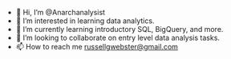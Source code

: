 - 👋 Hi, I’m @Anarchanalysist
- 👀 I’m interested in learning data analytics.
- 🌱 I’m currently learning introductory SQL, BigQuery, and more.
- 💞️ I’m looking to collaborate on entry level data analysis tasks.
- 📫 How to reach me russellgwebster@gmail.com

<!---
Anarchanalysist/Anarchanalysist is a ✨ special ✨ repository because its `README.md` (this file) appears on your GitHub profile.
You can click the Preview link to take a look at your changes.
--->
